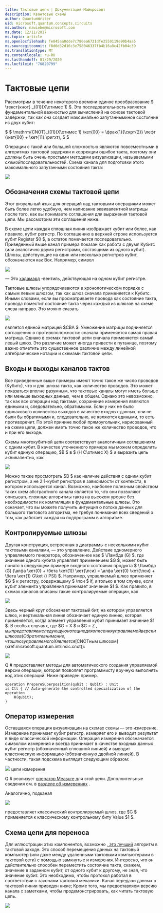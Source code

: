 ```yaml
---
title: Тактовые цепи | Документация Майкрософт
description: Квантовые схемы
author: QuantumWriter
uid: microsoft.quantum.concepts.circuits
ms.author: nawiebe@microsoft.com
ms.date: 12/11/2017
ms.topic: article
ms.openlocfilehash: fe845aa0dde7c780ea6721dfe2559119e90b4aa5
ms.sourcegitcommit: f8d6d32d16c3e758046337fb4b16a8c42fb04c39
ms.translationtype: MT
ms.contentlocale: ru-RU
ms.lasthandoff: 01/29/2020
ms.locfileid: "76820799"
---
```

# <a name="quantum-circuits"></a>Тактовые цепи
Рассмотрим в течение некоторого времени единое преобразование $ \текст{кнот} _{01}(Х\отимес 1) $.
Эта последовательность является фундаментальной важностью для вычислений на основе тактовой задержки, так как она создает максимально запутанныминое состояние из двух кубит:

$ $ \mathrm{CNOT}_{01}(Х\отимес 1) \кет{00} = \фрак{1}{\скрт{2}} \лефт (\кет{00} + \кет{11} \ригхт), $ $

Операции с такой или большей сложностью являются повсеместными в алгоритмах тактовой задержки и коррекции ошибок такта, поэтому они должны быть очень простыми методами визуализации, называемыми *схемой*последовательностей.
Схема канала для подготовки этого максимального запутанными состояния такта:

<!--- ![](.\media\1.svg) --->
<!-- Can't find a way to easily center this... probably an extension needed:  -->
![](~/media/Concepts1.png)

## <a name="quantum-circuit-diagram-conventions"></a>Обозначения схемы тактовой цепи
Этот визуальный язык для операций над тактовыми операциями может быть более легко удобную, чем написание эквивалентной матрицы после того, как вы понимаете соглашения для выражения тактовой цепи.
Мы рассмотрим эти соглашения ниже.

В схеме цепи каждая сплошная линия изображает кубит или более, как правило, кубит регистр.
По соглашению в верхней строке используется кубит Register $0 $, а остаток помечается последовательно. Приведенный выше канал примера показан как работа с двумя Кубитс (или аналогично двумя регистрами, состоящими из одного кубит).
Шлюзы, действующие на один или несколько регистров кубит, обозначаются как Box.
Например, символ

<!--- ![](.\media\2.svg) --->
<!-- Can't find a way to easily center this... probably an extension needed:  -->
![](~/media/concepts_2.png)

— Это [хадамард](xref:microsoft.quantum.intrinsic.h) -вентиль, действующая на одном кубит регистре.

Тактовые шлюзы упорядочиваются в хронологическом порядке с самым левым шлюзом, так как шлюз сначала применяется к Кубитс.
Иными словами, если вы просматриваете провода как состояние такта, провода поместит состояние такта через каждый из шлюзов на схеме слева направо.
Это можно сказать 

<!--- ![](.\media\3.svg) --->
<!-- Can't find a way to easily center this... probably an extension needed:  -->
![](~/media/concepts_3.png)

является единой матрицей $CBA $.
Умножение матрицы подчиняется соглашению о противоположности: сначала применяется самая правая матрица. Однако в схемах тактовой цепи сначала применяется самый левый шлюз.
Это различие может иногда привести к путанице, поэтому важно отметить это существенное различие между линейной алгебраические нотации и схемами тактовой цепи.

## <a name="inputs-and-outputs-of-quantum-circuits"></a>Входы и выходы каналов тактов
Все приведенные выше примеры имеют точно такое же число проводов (Кубитс), что и для шлюза такта, как количество проводов.
Это может показаться вполне разумным, что тактовые каналы могут иметь больше или меньше выходных данных, чем в общем.
Однако это невозможно, так как все операции над тактами, сохранение измерения являются едиными и, следовательно, обратимыми.
Если у них не было одинакового количества выходов в качестве входных данных, они не были бы обратимыми и, следовательно, не являются едиными, то есть противоречит.
По этой причине любой прямоугольник, нарисованный на схеме цепи, должен иметь точно такое же количество проводов, что и при его выходе.

Схемы многокубитной цепи соответствуют аналогичным соглашениям с одним кубит.
В качестве уточненного примера мы можем определить кубит единую операцию, $B $ в $ (H С\отимес X) $ и выразить цепь эквивалентно, как

<!--- ![](.\media\4.svg) --->
<!-- Can't find a way to easily center this... probably an extension needed:  -->
![](~/media/concepts_4.png)

Можно также просмотреть $B $ как наличие действия с одним кубит регистром, а не 2 1-кубит регистров в зависимости от контекста, в котором используется канал. Возможно, наиболее полезным свойством таких схем абстрактного канала является то, что они позволяют описывать сложные алгоритмы такта на высоком уровне без необходимости их компиляции в фундаментальные шлюзы.
Это означает, что вы можете получить интуиция о потоке данных для большого тактового алгоритма, не требуя понимания всех сведений о том, как работает каждая из подпрограмм в алгоритме.

## <a name="controlled-gates"></a>Контролируемые шлюзы
Другая конструкция, встроенная в диаграммы с несколькими кубит тактовыми каналами, — это управление.
Действие одномерного управляемого генератора, обозначенное как $ \Ламбда (G) $, где значение одного кубита управляет применением $G $, может быть понято в следующем примере входного состояния продукта $ \Ламбда (G) (\алфа \кет{0} + \бета \кет{1}) \кет{\пси} = \алфа \кет{0} \кет{\пси} + \бета \кет{1} G\ket {\ PSI} $.
Например, управляемый шлюз применяет $G $ к регистру, содержащему $ \пси $ if, и только в том случае, если кубит элемента управления принимает значение $1 $.
Как правило, в схемах каналов описаны такие контролируемые операции, как

<!--- ![](.\media\5.svg) --->
<!-- Can't find a way to easily center this... probably an extension needed:  -->
![](~/media/concepts_5.png)

Здесь черный круг обозначает тактовый бит, на котором управляется шлюз, и вертикальная линия обозначает единую линию, которая применяется, когда элемент управления кубит принимает значение $1 $.
В особых случаях, где $G = X $ и $G = Z $, мы представляем следующую нотацию для описания управляемой версии шлюзов (Обратите внимание, что шлюз управляемого X является [$CNOTным шлюзом](xref:microsoft.quantum.intrinsic.cnot)):

<!--- ![](.\media\6.svg) --->
<!-- Can't find a way to easily center this... probably an extension needed:  -->
![](~/media/concepts_6.png)

Q # предоставляет методы для автоматического создания управляемой версии операции, которая позволяет программисту вручную выполнять код этих операций. Ниже приведен пример.

```qsharp
operation PrepareSuperposition(qubit : Qubit) : Unit
is Ctl { // Auto-generate the controlled specialization of the operation
    H(qubit);
}
```

## <a name="measurement-operator"></a>Оператор измерения
Оставшаяся операция визуализации на схемах схемы — это измерение.
Измерение принимает кубит регистр, измеряет его и выводит результат в виде классической информации.
Операция измерения обозначается символом измерения и всегда принимает в качестве входных данных кубит регистр (обозначенный сплошной линией) и выводит классическую информацию (обозначенную двойной линией).
В частности, такая подсхема выглядит следующим образом:

<!--- ![](.\media\7.svg) ---->
<!-- Can't find a way to easily center this... probably an extension needed:  -->
![](~/media/concepts_7.png) цепи измерения

Q # реализует [оператор Measure](xref:microsoft.quantum.intrinsic.measure) для этой цели.
Дополнительные сведения см. в [разделе об измерениях](xref:microsoft.quantum.libraries.standard.prelude#measurements) .

Аналогично, подканал

<!--- ![](.\media\8.svg) --->
<!-- Can't find a way to easily center this... probably an extension needed:  -->
![](~/media/concepts_8.png)

предоставляет классический контролируемый шлюз, где $G $ применяется к классическому контрольному биту Value $1 $.

## <a name="teleportation-circuit-diagram"></a>Схема цепи для переноса
Для иллюстрации этих компонентов, возможно [, это лучший](xref:microsoft.quantum.techniques.puttingittogether) алгоритм в тактовой заходе.
Это способ перемещения данных на тактовый компьютер (или даже между удаленными тактовыми компьютерами в тактовой сети) с помощью замкнутые и измерения.
Интересно, что он действительно способен переместить состояние такта, скажем, значение в заданном кубит, от одного кубит к другому, не зная, что значение кубит.
Это необходимо, чтобы протокол работал в соответствии с законами тактовой механики.
Канал передачи данных о тактовой линии приведен ниже; Кроме того, мы предоставляем версию канала с заметками, чтобы продемонстрировать, как читать тактовую цепь.

<!--- ![](.\media\tp2.svg){ width=50% } --->
![](~/media/concepts_tp2.png)
